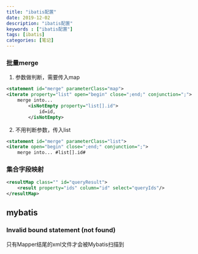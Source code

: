```yaml
---
title: "ibatis配置"
date: 2019-12-02
description: "ibatis配置"
keywords : ["ibatis配置"]
tags: [ibatis]
categories: [笔记]
---
```


### 批量merge
1. 参数做判断，需要传入map
```xml
<statement id="merge" parameterClass="map">
<iterate property="list" open="begin" close=";end;" conjunction=";">
    merge into...
        <isNotEmpty property="list[].id">
            id=id,
        </isNotEmpty>
```
2. 不用判断参数，传入list
```xml
<statement id="merge" parameterClass="list">
<iterate open="begin" close=";end;" conjunction=";">
    merge into... #list[].id#
```
### 集合字段映射
```xml
<resultMap class="" id="queryResult">
    <result property="ids" column="id" select="queryIds"/>
</resultMap>
```
## mybatis
### Invalid bound statement (not found)
只有Mapper结尾的xml文件才会被Mybatis扫描到